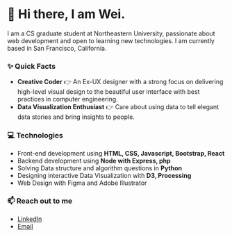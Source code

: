 # 👋 Hi there, I am Wei.
I am a CS graduate student at Northeastern University, passionate about web development and open to learning new technologies. I am currently based in San Francisco, California. 

### ✨ Quick Facts
- **Creative Coder** 👉 An Ex-UX designer with a strong focus on delivering high-level visual design to the beautiful user interface with best practices in computer engineering.
- **Data Visualization Enthusiast** 👉 Care about using data to tell elegant data stories and bring insights to people.

### 💻 Technologies
- Front-end development using **HTML, CSS, Javascript, Bootstrap, React**
- Backend development using **Node with Express, php**
- Solving Data structure and algorithm questions in **Python**
- Designing interactive Data Visualization with **D3, Processing**
- Web Design with Figma and Adobe Illustrator

### 📫 Reach out to me
- [LinkedIn](https://www.linkedin.com/in/itsweizhang/)
- [Email](itsweizhang@outlook.com)
